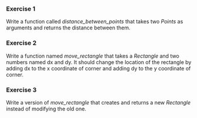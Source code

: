 ### Exercise 1
Write a function called _distance_between_points_ that takes two _Points_
as arguments and returns the distance between them.

### Exercise 2
Write a function named _move_rectangle_ that takes a _Rectangle_ and two numbers
named dx and dy. It should change the location of the rectangle by adding dx
to the x coordinate of corner and adding dy to the y coordinate of corner.

### Exercise 3  
Write a version of _move_rectangle_ that creates and returns a new _Rectangle_ instead of modifying the old one.
